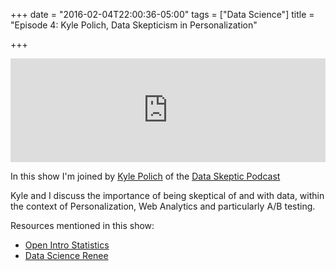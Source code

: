 +++
date = "2016-02-04T22:00:36-05:00"
tags = ["Data Science"]
title = "Episode 4: Kyle Polich, Data Skepticism in Personalization"

+++
<iframe width="100%" height="166" scrolling="no" frameborder="no" src="https://w.soundcloud.com/player/?url=https%3A//api.soundcloud.com/tracks/245513568&amp;color=ff5500&amp;auto_play=false&amp;hide_related=false&amp;show_comments=true&amp;show_user=true&amp;show_reposts=false"></iframe>

In this show I'm joined by [Kyle Polich](https://twitter.com/dataskeptic)  of the [Data Skeptic Podcast](http://dataskeptic.com/)

Kyle and I discuss the importance of being skeptical of and with data, within the context of Personalization, Web Analytics and particularly A/B testing.

Resources mentioned in this show:

- [Open Intro Statistics](https://www.openintro.org/stat/textbook.php)
- [Data Science Renee](https://twitter.com/BecomingDataSci)
